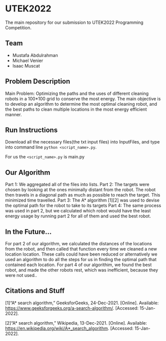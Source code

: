 # UTEK2022

The main repository for our submission to UTEK2022 Programming Competition.

Team
------------
- Mustafa Abdulrahman
- Michael Venier
- Isaac Muscat

Problem Description
------------
Main Problem: Optimizing the paths and the uses of different cleaning robots in a 100*100 grid to conserve the most energy. The main objective is to develop an algorithm to determine the most optimal cleaning robot, and the best paths to clean multiple locations in the most energy efficient manner.


Run Instructions
------------
Download all the necessary files(the txt input files) into InputFiles, and type into command line `python <script_name>.py`.

For us the `<script_name>.py` is main.py

Our Algorithm
------------
Part 1: We aggregated all of the files into lists.
Part 2: The targets were chosen by looking at the ones minimally distant from the robot. The robot then travels in a diagonal path as much as possible to reach the target. This minimized time travelled.
Part 3: The A* algorithm [1][2] was used to devise the optimal path for the robot to take to its targets
Part 4: The same process was used in part 2, but we calculated which robot would have the least energy usage by running part 2 for all of them and used the best robot.

In the Future...
-----------------------
For part 2 of our algorithm, we calculated the distances of the locations from the robot, and then called that function every time we cleaned a new location location. These calls could have been reduced or alternatively we used an algorithm to do all the steps for us in finding the optimal path that contained each location.
For part 4 of our algorithim, we found the best robot, and made the other robots rest, which was inefficient, because they were not used..

Citations and Stuff
------------------------
[1]“A* search algorithm,” GeeksforGeeks, 24-Dec-2021. [Online]. Available: https://www.geeksforgeeks.org/a-search-algorithm/. [Accessed: 15-Jan-2022]. 


[2]“A* search algorithm,” Wikipedia, 13-Dec-2021. [Online]. Available: https://en.wikipedia.org/wiki/A*_search_algorithm. [Accessed: 15-Jan-2022]. 






